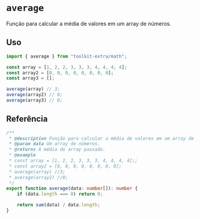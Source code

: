 # `average`

Função para calcular a média de valores em um array de números.

## Uso

```ts
import { average } from "toolkit-extra/math";

const array = [1, 2, 2, 3, 3, 3, 4, 4, 4, 4];
const array2 = [0, 0, 0, 0, 0, 0, 0, 0];
const array3 = [];

average(array) // 3;
average(array2) // 0;
average(array3) // 0;
```

## Referência

```ts
/**
 * @description Função para calcular a média de valores em um array de números.
 * @param data Um array de números.
 * @returns A média do array passado.
 * @example
 * const array = [1, 2, 2, 3, 3, 3, 4, 4, 4, 4];;
 * const array2 = [0, 0, 0, 0, 0, 0, 0, 0];
 * average(array) //3;
 * average(array2) //0;
 */
export function average(data: number[]): number {
    if (data.length === 0) return 0;

    return sum(data) / data.length;
}
```
